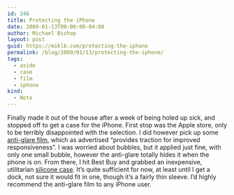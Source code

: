 ```yaml
---
id: 246
title: Protecting the iPhone
date: 2009-01-13T00:00:00-04:00
author: Michael Bishop
layout: post
guid: https://miklb.com/protecting-the-iphone
permalink: /blog/2009/01/13/protecting-the-iphone/
tags:
  - aside
  - case
  - film
  - iphone
kind:
  - Note
---
```

<p>Finally made it out of the house after a week of being holed up sick, and stopped off to get a case for the iPhone.  First stop was the Apple store, only to be terribly disappointed with the selection.  I did however pick up some <a href="http://www.powersupportusa.com/products/iphone3G_antiglare.php">anti-glare film</a>, which as advertised “provides traction for improved responsiveness”.  I was worried about bubbles, but it applied just fine, with only one small bubble, however the anti-glare totally hides it when the phone is on.  From there, I hit Best Buy and grabbed an inexpensive, utilitarian <a href="http://rocketfishproducts.com/pc-110-7-rocketfish-silicone-case-for-apple-iphone.aspx">silicone case</a>.  It’s quite sufficient for now, at least until I get a dock, not sure it would fit in one, though it’s a fairly thin sleeve.  I’d highly recommend the anti-glare film to any iPhone user.</p>